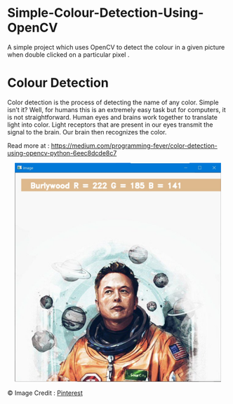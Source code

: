 # Simple-Colour-Detection-Using-OpenCV
 A simple project which uses OpenCV to detect the colour in a given picture when double clicked on a particular pixel .

# Colour Detection
Color detection is the process of detecting the name of any color. Simple isn’t it? Well, for humans this is an extremely easy task but for computers, it is not straightforward. Human eyes and brains work together to translate light into color. Light receptors that are present in our eyes transmit the signal to the brain. Our brain then recognizes the color. 

Read more at : https://medium.com/programming-fever/color-detection-using-opencv-python-6eec8dcde8c7

<p align="center"> 
<img src="images/1.jpeg" height="500px">
</p>

:copyright: Image Credit : [Pinterest](https://www.pinterest.ca/)
